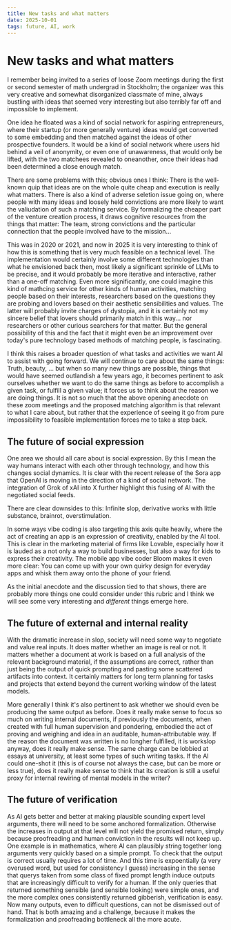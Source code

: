 ```yaml
---
title: New tasks and what matters   
date: 2025-10-01
tags: future, AI, work  
---
```



# New tasks and what matters 

I remember being invited to a series of loose Zoom meetings during the first or second semester of math undergrad in Stockholm; the organizer was this very creative and somewhat disorganized classmate of mine, always bustling with ideas that seemed very interesting but also terribly far off and impossible to implement. 

One idea he floated was a kind of social network for aspiring entrepreneurs, where their startup (or more generally venture) ideas would get converted to some embedding and then matched against the ideas of other prospective founders. It would be a kind of social network where users hid behind a veil of anonymity, or even one of unawareness, that would only be lifted, with the two matchees revealed to oneanother, once their ideas had been determined a close enough match. 

There are some problems with this; obvious ones I think: There is the well-known quip that ideas are on the whole quite cheap and execution is really what matters. There is also a kind of adverse seletion issue going on, where people with many ideas and loosely held convictions are more likely to want the valiudation of such a matching service. By formalizing the cheaper part of the venture creation process, it draws cognitive resources from the things that matter: The team, strong convictions and the particular connection that the people involved have to the mission... 

This was in 2020 or 2021, and now in 2025 it is very interesting to think of how this is something that is very much feasible on a technical level. The implementation would certainly involve some different technologies than what he envisioned back then, most likely a significant sprinkle of LLMs to be precise, and it would probably be more iterative and interactive, rather than a one-off matching. Even more significantly, one could imagine this kind of mathcing service for other kinds of human activities, matching people based on their interests, researchers based on the questions they are probing and lovers based on their aesthetic sensibilities and values. The latter will probably invite charges of dystopia, and it is certainly not my sincere belief that lovers should primarily match in this way... nor researchers or other curious searchers for that matter. But the general possibility of this and the fact that it might even be an improvement over today's pure technology based methods of matching people, is fascinating. 

I think this raises a broader question of what tasks and activities we want AI to assist with going forward. We will continue to care about the same things: Truth, beauty, ... but when so many new things are possible, things that would have seemed outlandish a few years ago, it becomes pertinent to ask ourselves whether we want to do the same things as before to accomplish a given task, or fulfill a given value; it forces us to think about the reason we are doing things. It is not so much that the above opening anecdote on these zoom meetings and the proposed matching algorithm is that relevant to what I care about, but rather that the experience of seeing it go from pure impossibility to feasible implementation forces me to take a step back. 

## The future of social expression 

One area we should all care about is social expression. By this I mean the way humans interact with each other through technology, and how this changes social dynamics. It is clear with the recent release of the Sora app that OpenAI is moving in the direction of a kind of social network. The integration of Grok of xAI into X further highlight this fusing of AI with the negotiated social feeds. 

There are clear downsides to this: Infinite slop, derivative works with little substance, brainrot, overstimulation.  

In some ways vibe coding is also targeting this axis quite heavily, where the act of creating an app is an expression of creativity, enabled by the AI tool. This is clear in the marketing material of firms like Lovable, especially how it is lauded as a not only a way to build businesses, but also a way for kids to express their creativity. The mobile app vibe coder Bloom makes it even more clear: You can come up with your own quirky design for everyday apps and whisk them away onto the phone of your friend. 

As the initial anecdote and the discussion tied to that shows, there are probably more things one could consider under this rubric and I think we will see some very interesting and *different* things emerge here. 

## The future of external and internal reality   

With the dramatic increase in slop, society will need some way to negotiate and value real inputs. It does matter whether an image is real or not. It matters whether a document at work is based on a full analysis of the relevant background material, if the assumptions are correct, rather than just being the output of quick prompting and pasting some scattered artifacts into context. It certainly matters for long term planning for tasks and projects that extend beyond the current working window of the latest models. 

More generally I think it's also pertinent to ask whether we should even be producing the same output as before. Does it really make sense to focus so much on writing internal documents, if previously the documents, when created with full human supervision and pondering, embodied the act of proving and weighing and idea in an auditable, human-attributable way. If the reason the document was written is no longher fulfilled, it is workslop anyway, does it really make sense. The same charge can be lobbied at essays at university, at least some types of such writing tasks. If the AI could one-shot it (this is of course not always the case, but can be more or less true), does it really make sense to think that its creation is still a useful proxy for internal rewiring of mental models in the writer? 

## The future of verification 

As AI gets better and better at making plausible sounding expert level arguments, there will need to be some anchored formalization. Otherwise the increases in output at that level will not yield the promised return, simply because proofreading and human conviction in the results will not keep up. One example is in mathematics, where AI can plausibly string together long arguments very quickly based on a simple prompt. To check that the output is correct usually requires a lot of time. And this time is expoentially (a very overused word, but used for consistency I guess) increasing in the sense that querys taken from some class of fixed prompt length induce outputs that are increasingly difficult to verify for a human. If the only queries that returned something sensible (and sensible looking) were simple ones, and the more complex ones consistently returned gibberish, verification is easy. Now many outputs, even to difficult questions, can not be dismissed out of hand. That is both amazing and a challenge, because it makes the formalization and proofreading bottleneck all the more acute. 

